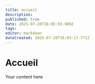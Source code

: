 ```yaml
---
title: accueil
description: 
published: true
date: 2025-07-28T16:05:59.989Z
tags: 
editor: markdown
dateCreated: 2025-07-28T16:03:17.771Z
---
```


# Accueil
Your content here
